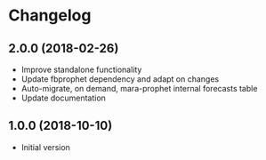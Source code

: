 # Changelog

## 2.0.0 (2018-02-26)

- Improve standalone functionality
- Update fbprophet dependency and adapt on changes
- Auto-migrate, on demand, mara-prophet internal forecasts table
- Update documentation

## 1.0.0 (2018-10-10)

- Initial version
